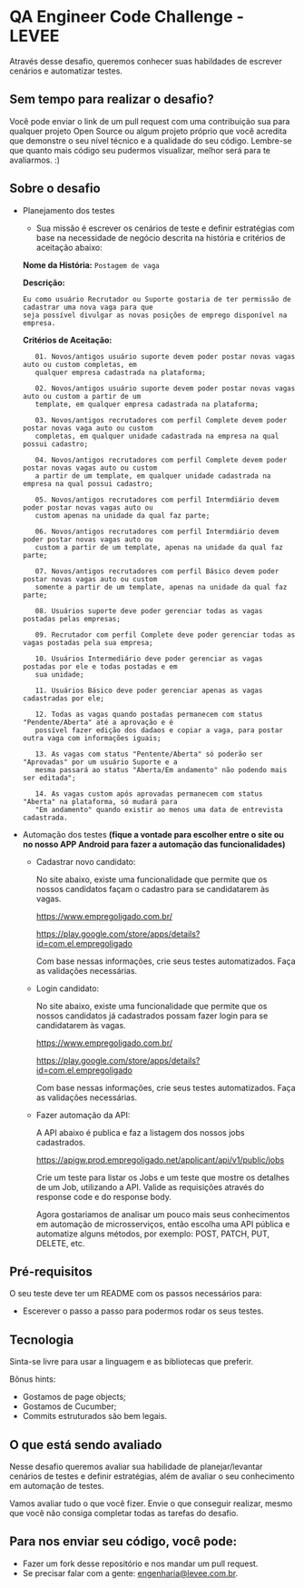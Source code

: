 # QA Engineer Code Challenge - LEVEE

Através desse desafio, queremos conhecer suas habildades de escrever cenários e automatizar testes.

## Sem tempo para realizar o desafio?

Você pode enviar o link de um pull request com uma contribuição sua para qualquer projeto Open Source ou algum projeto próprio que você acredita que demonstre o seu nível técnico e a qualidade do seu código. Lembre-se que quanto mais código seu pudermos visualizar, melhor será para te avaliarmos. :)

## Sobre o desafio

* Planejamento dos testes

    * Sua missão é escrever os cenários de teste e definir estratégias com base na necessidade de negócio descrita na história e critérios de aceitação abaixo:
    
    **Nome da História:** `Postagem de vaga` 
    
    **Descrição:**
    ```
    Eu como usuário Recrutador ou Suporte gostaria de ter permissão de cadastrar uma nova vaga para que 
    seja possível divulgar as novas posições de emprego disponível na empresa.
    ```
    
    **Critérios de Aceitação:** 
 
         01. Novos/antigos usuário suporte devem poder postar novas vagas auto ou custom completas, em
         qualquer empresa cadastrada na plataforma;
         
         02. Novos/antigos usuário suporte devem poder postar novas vagas auto ou custom a partir de um
         template, em qualquer empresa cadastrada na plataforma;
         
         03. Novos/antigos recrutadores com perfil Complete devem poder postar novas vaga auto ou custom
         completas, em qualquer unidade cadastrada na empresa na qual possui cadastro;
         
         04. Novos/antigos recrutadores com perfil Complete devem poder postar novas vagas auto ou custom
         a partir de um template, em qualquer unidade cadastrada na empresa na qual possui cadastro;
         
         05. Novos/antigos recrutadores com perfil Intermdiário devem poder postar novas vagas auto ou 
         custom apenas na unidade da qual faz parte;
         
         06. Novos/antigos recrutadores com perfil Intermdiário devem poder postar novas vagas auto ou 
         custom a partir de um template, apenas na unidade da qual faz parte;
         
         07. Novos/antigos recrutadores com perfil Básico devem poder postar novas vagas auto ou custom 
         somente a partir de um template, apenas na unidade da qual faz parte;
         
         08. Usuários suporte deve poder gerenciar todas as vagas postadas pelas empresas;
         
         09. Recrutador com perfil Complete deve poder gerenciar todas as vagas postadas pela sua empresa;
         
         10. Usuários Intermediário deve poder gerenciar as vagas postadas por ele e todas postadas e em
         sua unidade;
         
         11. Usuários Básico deve poder gerenciar apenas as vagas cadastradas por ele;
         
         12. Todas as vagas quando postadas permanecem com status "Pendente/Aberta" até a aprovação e é
         possível fazer edição dos dadaos e copiar a vaga, para postar outra vaga com informações iguais;
         
         13. As vagas com status "Pentente/Aberta" só poderão ser "Aprovadas" por um usuário Suporte e a
         mesma passará ao status "Aberta/Em andamento" não podendo mais ser editada";
         
         14. As vagas custom após aprovadas permanecem com status "Aberta" na plataforma, só mudará para 
         "Em andamento" quando existir ao menos uma data de entrevista cadastrada.
         

* Automação dos testes **(fique a vontade para escolher entre o site ou no nosso APP Android para fazer a automação das funcionalidades)**


    * Cadastrar novo candidato:
    
      No site abaixo, existe uma funcionalidade que permite que os nossos candidatos façam o cadastro para se candidatarem às vagas.
      
      https://www.empregoligado.com.br/
      
      https://play.google.com/store/apps/details?id=com.el.empregoligado

      Com base nessas informações, crie seus testes automatizados. Faça as validações necessárias.


    * Login candidato:
      
      No site abaixo, existe uma funcionalidade que permite que os nossos candidatos já cadastrados possam fazer login para se     candidatarem às vagas.
      
      https://www.empregoligado.com.br/
      
      https://play.google.com/store/apps/details?id=com.el.empregoligado

      Com base nessas informações, crie seus testes automatizados. Faça as validações necessárias.
      

    * Fazer automação da API:

      A API abaixo é publica e faz a listagem dos nossos jobs cadastrados.

      https://apigw.prod.empregoligado.net/applicant/api/v1/public/jobs

      Crie um teste para listar os Jobs e um teste que mostre os detalhes de um Job, utilizando a API. Valide as requisições através do response code e do response body.
      
      Agora gostariamos de analisar um pouco mais seus conhecimentos em automação de microsserviços, então escolha uma API pública e automatize alguns métodos, por exemplo: POST, PATCH, PUT, DELETE, etc. 

## Pré-requisitos

O seu teste deve ter um README com os passos necessários para:
* Escerever o passo a passo para podermos rodar os seus testes.

## Tecnologia

Sinta-se livre para usar a linguagem e as bibliotecas que preferir.

Bônus hints:

* Gostamos de page objects;
* Gostamos de Cucumber;
* Commits estruturados são bem legais.

## O que está sendo avaliado

Nesse desafio queremos avaliar sua habilidade de planejar/levantar cenários de testes e definir estratégias, além de avaliar o seu conhecimento em automação de testes.

Vamos avaliar tudo o que você fizer. Envie o que conseguir realizar, mesmo que você não consiga completar todas as tarefas do desafio.

## Para nos enviar seu código, você pode:

* Fazer um fork desse repositório e nos mandar um pull request.
* Se precisar falar com a gente: engenharia@levee.com.br.
